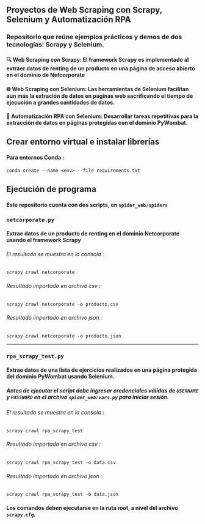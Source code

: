 ## Proyectos de Web Scraping con Scrapy, Selenium y Automatización RPA 
### Repositorio que reúne ejemplos prácticos y demos de dos tecnologías: Scrapy y Selenium.
#### 🔍 Web Scraping con Scrapy: El framework Scrapy es implementado al extraer datos de renting de un producto en una página de acceso abierto en el dominio de Netcorporate
#### 🌐 Web Scraping con Selenium: Las herramientas de Selenium facilitan aun más la extración de datos en páginas web sacrificando el tiempo de ejecución a grandes cantidades de datos.
#### 🤖 Automatización RPA con Selenium: Desarrollar tareas repetitivas para la extracción de datos en páginas protegidas con el dominio PyWombat.
## Crear entorno virtual e instalar librerías
#### Para entornos Conda :
```
conda create --name <env> --file requirements.txt
``` 
## Ejecución de programa
#### Este repositorio cuenta con dos scripts, en `spider_web/spiders`
### `netcorporate.py`
#### Extrae datos de un producto de renting en el dominio Netcorporate usando el framework Scrapy
###### El resultado se muestra en la consola :

```
scrapy crawl netcorporate
``` 
###### Resultado importado en archivo csv :

```
scrapy crawl netcorporate -o producto.csv
```
###### Resultado importado en archivo json :
```
scrapy crawl netcorporate -o producto.json
```
---
### `rpa_scrapy_test.py`
#### Extrae datos de una lista de ejercicios realizados en una página protegida del dominio PyWombat usando Selenium.
##### Antes de ejecutar el script debe ingresar credenciales válidas de `USERNAME` y `PASSWORD` en el archivo `spider_web/vars.py` para iniciar sesión.
###### El resultado se muestra en la consola :

```
scrapy crawl rpa_scrapy_test
``` 
###### Resultado importado en archivo csv :

```
scrapy crawl rpa_scrapy_test -o data.csv
```
###### Resultado importado en archivo json :
```
scrapy crawl rpa_scrapy_test -o data.json
```
#### Los comandos deben ejecutarse en la ruta root, a nivel del archivo `scrapy.cfg`.
